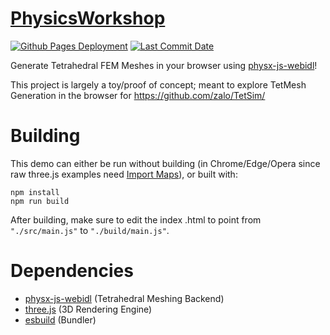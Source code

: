 # [PhysicsWorkshop](https://zalo.github.io/PhysicsWorkshop/)

<p align="left">
  <a href="https://github.com/zalo/PhysicsWorkshop/deployments/activity_log?environment=github-pages">
      <img src="https://img.shields.io/github/deployments/zalo/PhysicsWorkshop/github-pages?label=Github%20Pages%20Deployment" title="Github Pages Deployment"></a>
  <a href="https://github.com/zalo/PhysicsWorkshop/commits/master">
      <img src="https://img.shields.io/github/last-commit/zalo/PhysicsWorkshop" title="Last Commit Date"></a>
  <!--<a href="https://github.com/zalo/PhysicsWorkshop/blob/master/LICENSE">
      <img src="https://img.shields.io/github/license/zalo/PhysicsWorkshop" title="License: Apache V2"></a>-->  <!-- No idea what license this should be! -->
</p>

Generate Tetrahedral FEM Meshes in your browser using [physx-js-webidl](https://github.com/fabmax/physx-js-webidl/)!

This project is largely a toy/proof of concept; meant to explore TetMesh Generation in the browser for https://github.com/zalo/TetSim/

 # Building

This demo can either be run without building (in Chrome/Edge/Opera since raw three.js examples need [Import Maps](https://caniuse.com/import-maps)), or built with:
```
npm install
npm run build
```
After building, make sure to edit the index .html to point from `"./src/main.js"` to `"./build/main.js"`.

 # Dependencies
 - [physx-js-webidl](https://github.com/fabmax/physx-js-webidl/) (Tetrahedral Meshing Backend)
 - [three.js](https://github.com/mrdoob/three.js/) (3D Rendering Engine)
 - [esbuild](https://github.com/evanw/esbuild/) (Bundler)
